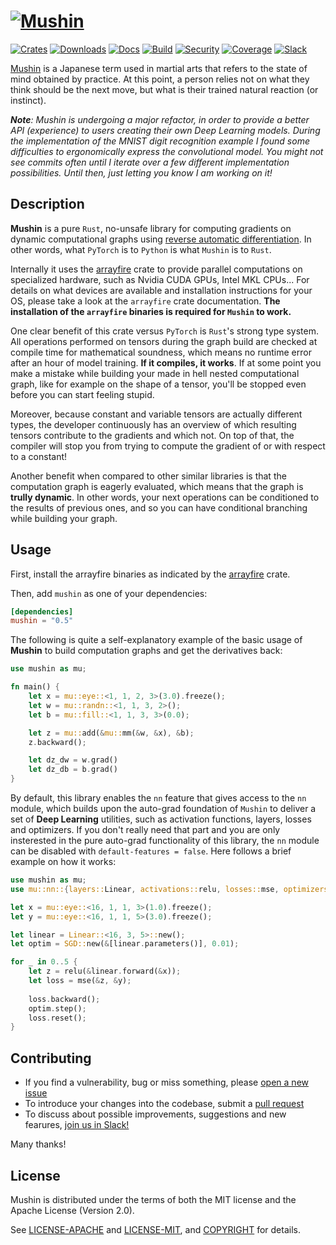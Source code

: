 # [![Mushin](assets/mushin-logo.svg)](https://github.com/c0dearm/mushin)

[![Crates](https://img.shields.io/crates/v/mushin.svg?style=for-the-badge)](https://crates.io/crates/mushin)
[![Downloads](https://img.shields.io/crates/d/mushin.svg?style=for-the-badge)](https://crates.io/crates/mushin)
[![Docs](https://img.shields.io/docsrs/mushin?style=for-the-badge)](https://docs.rs/mushin)
[![Build](https://img.shields.io/github/workflow/status/c0dearm/mushin/CI/main?style=for-the-badge)](https://github.com/c0dearm/mushin/actions)
[![Security](https://img.shields.io/github/workflow/status/c0dearm/mushin/Security/main?style=for-the-badge&label=Security)](https://github.com/c0dearm/mushin/actions)
[![Coverage](https://img.shields.io/codecov/c/gh/c0dearm/mushin?style=for-the-badge)](https://codecov.io/gh/c0dearm/mushin)
[![Slack](https://img.shields.io/badge/Slack-4A154B?style=for-the-badge&logo=slack)](https://mushin-rs.slack.com)

[Mushin](https://en.wikipedia.org/wiki/Mushin_(mental_state)) is a Japanese term used in martial arts that refers to the state of mind obtained by practice. At this point, a person relies not on what they think should be the next move, but what is their trained natural reaction (or instinct).

_**Note**: Mushin is undergoing a major refactor, in order to provide a better API (experience) to users creating their own Deep Learning models. During the implementation of the MNIST digit recognition example I found some difficulties to ergonomically express the convolutional model. You might not see commits often until I iterate over a few different implementation possibilities. Until then, just letting you know I am working on it!_

## Description

**Mushin** is a pure `Rust`, no-unsafe library for computing gradients on dynamic computational graphs using [reverse automatic differentiation](https://en.wikipedia.org/wiki/Automatic_differentiation). In other words, what `PyTorch` is to `Python` is what `Mushin` is to `Rust`.

Internally it uses the [arrayfire](https://crates.io/crates/arrayfire) crate to provide parallel computations on specialized hardware, such as Nvidia CUDA GPUs, Intel MKL CPUs... For details on what devices are available and installation instructions for your OS, please take a look at the `arrayfire` crate documentation. **The installation of the `arrayfire` binaries is required for `Mushin` to work.**

One clear benefit of this crate versus `PyTorch` is `Rust`'s strong type system. All operations performed on tensors during the graph build are checked at compile time for mathematical soundness, which means no runtime error after an hour of model training. **If it compiles, it works**. If at some point you make a mistake while building your made in hell nested computational graph, like for example on the shape of a tensor, you'll be stopped even before you can start feeling stupid.

Moreover, because constant and variable tensors are actually different types, the developer continuously has an overview of which resulting tensors contribute to the gradients and which not. On top of that, the compiler will stop you from trying to compute the gradient of or with respect to a constant!

Another benefit when compared to other similar libraries is that the computation graph is eagerly evaluated, which means that the graph is **trully dynamic**. In other words, your next operations can be conditioned to the results of previous ones, and so you can have conditional branching while
building your graph.

## Usage

First, install the arrayfire binaries as indicated by the [arrayfire](https://crates.io/crates/arrayfire) crate.

Then, add `mushin` as one of your dependencies:

```toml
[dependencies]
mushin = "0.5"
```

The following is quite a self-explanatory example of the basic usage of **Mushin** to build computation graphs and get the derivatives back:
```rust
use mushin as mu;

fn main() {
    let x = mu::eye::<1, 1, 2, 3>(3.0).freeze();
    let w = mu::randn::<1, 1, 3, 2>();
    let b = mu::fill::<1, 1, 3, 3>(0.0);

    let z = mu::add(&mu::mm(&w, &x), &b);
    z.backward();

    let dz_dw = w.grad()
    let dz_db = b.grad()
}
```

By default, this library enables the `nn` feature that gives access to the `nn` module, which builds upon the auto-grad foundation of `Mushin` to deliver a set of **Deep Learning** utilities, such as activation functions, layers, losses and optimizers. If you don't really need that part and you are only insterested in the pure auto-grad functionality of this library, the `nn` module can be disabled with `default-features = false`. Here follows a brief example on how it works:

```rust
use mushin as mu;
use mu::nn::{layers::Linear, activations::relu, losses::mse, optimizers::SGD};

let x = mu::eye::<16, 1, 1, 3>(1.0).freeze();
let y = mu::eye::<16, 1, 1, 5>(3.0).freeze();

let linear = Linear::<16, 3, 5>::new();
let optim = SGD::new(&[linear.parameters()], 0.01);

for _ in 0..5 {
    let z = relu(&linear.forward(&x));
    let loss = mse(&z, &y);
    
    loss.backward();
    optim.step();
    loss.reset();
}
```

## Contributing

* If you find a vulnerability, bug or miss something, please [open a new issue](https://github.com/c0dearm/mushin/issues/new)
* To introduce your changes into the codebase, submit a [pull request](https://github.com/c0dearm/mushin/pulls)
* To discuss about possible improvements, suggestions and new fearures, [join us in Slack!](https://mushin-rs.slack.com)

Many thanks!

## License

Mushin is distributed under the terms of both the MIT license and the
Apache License (Version 2.0).

See [LICENSE-APACHE](LICENSE-APACHE) and [LICENSE-MIT](LICENSE-MIT), and
[COPYRIGHT](COPYRIGHT) for details.
